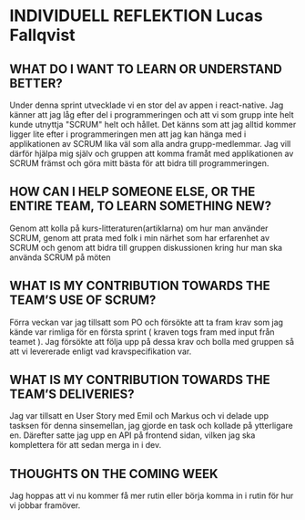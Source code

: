 # INDIVIDUELL REFLEKTION Lucas Fallqvist

## WHAT DO I WANT TO LEARN OR UNDERSTAND BETTER?
Under denna sprint utvecklade vi en stor del av appen i react-native. Jag känner att jag låg efter del i programmeringen och att vi som grupp inte helt kunde utnyttja "SCRUM" helt och hållet. Det känns som att jag alltid kommer ligger lite efter i programmeringen men att jag kan hänga med i applikationen av SCRUM lika väl som alla andra grupp-medlemmar. Jag vill därför hjälpa mig själv och gruppen att komma framåt med applikationen av SCRUM främst och göra mitt bästa för att bidra till programmeringen. 

## HOW CAN I HELP SOMEONE ELSE, OR THE ENTIRE TEAM, TO LEARN SOMETHING NEW? 
Genom att kolla på kurs-litteraturen(artiklarna) om hur man använder SCRUM, genom att prata med folk i min närhet som har erfarenhet av SCRUM och genom att bidra till gruppen diskussionen kring hur man ska använda SCRUM på möten

## WHAT IS MY CONTRIBUTION TOWARDS THE TEAM’S USE OF SCRUM? 
Förra veckan var jag tillsatt som PO och försökte att ta fram krav som jag kände var rimliga för en första sprint ( kraven togs fram med input från teamet ). Jag försökte att följa upp på dessa krav och bolla med gruppen så att vi levererade enligt vad kravspecifikation var. 

## WHAT IS MY CONTRIBUTION TOWARDS THE TEAM’S DELIVERIES? 
Jag var tillsatt en User Story med Emil och Markus och vi delade upp tasksen  för denna sinsemellan, jag gjorde en task och kollade på ytterligare en. Därefter satte jag upp en API på frontend sidan, vilken jag ska komplettera för att sedan merga in i dev. 

## THOUGHTS ON THE COMING WEEK
Jag hoppas att vi nu kommer få mer rutin eller börja komma in i rutin för hur vi jobbar framöver.
